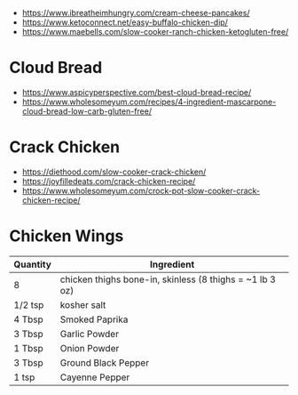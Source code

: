 * https://www.ibreatheimhungry.com/cream-cheese-pancakes/
* https://www.ketoconnect.net/easy-buffalo-chicken-dip/
* https://www.maebells.com/slow-cooker-ranch-chicken-ketogluten-free/

# Cloud Bread
* https://www.aspicyperspective.com/best-cloud-bread-recipe/
* https://www.wholesomeyum.com/recipes/4-ingredient-mascarpone-cloud-bread-low-carb-gluten-free/

# Crack Chicken
* https://diethood.com/slow-cooker-crack-chicken/
* https://joyfilledeats.com/crack-chicken-recipe/
* https://www.wholesomeyum.com/crock-pot-slow-cooker-crack-chicken-recipe/

# Chicken Wings
| Quantity | Ingredient |
| - | - |
| 8 | chicken thighs bone-in, skinless (8 thighs = ~1 lb 3 oz)
| 1/2 tsp | kosher salt
| 4 Tbsp | Smoked Paprika
| 3 Tbsp | Garlic Powder
| 1 Tbsp | Onion Powder
| 3 Tbsp | Ground Black Pepper
| 1 tsp | Cayenne Pepper

<!--stackedit_data:
eyJoaXN0b3J5IjpbNTI1NzczMjEyLC0yOTMzMTgwNTIsLTIxMD
gyMDk4NTksODg3MjIzMzA0LC0xMTAzOTc4OTMsLTEzMzkyMDcy
MTddfQ==
-->